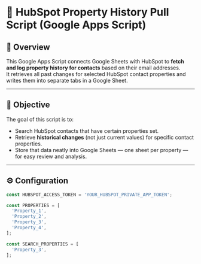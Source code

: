 # 🧩 HubSpot Property History Pull Script (Google Apps Script)

## 📘 Overview

This Google Apps Script connects Google Sheets with HubSpot to **fetch and log property history for contacts** based on their email addresses.  
It retrieves all past changes for selected HubSpot contact properties and writes them into separate tabs in a Google Sheet.

---

## 🎯 Objective

The goal of this script is to:
- Search HubSpot contacts that have certain properties set.
- Retrieve **historical changes** (not just current values) for specific contact properties.
- Store that data neatly into Google Sheets — one sheet per property — for easy review and analysis.

---

## ⚙️ Configuration

```js
const HUBSPOT_ACCESS_TOKEN = 'YOUR_HUBSPOT_PRIVATE_APP_TOKEN';

const PROPERTIES = [
  'Property_1',
  'Property_2',
  'Property_3',
  'Property_4',
];

const SEARCH_PROPERTIES = [
  'Property_3',
];
